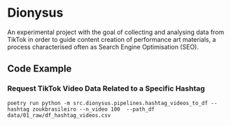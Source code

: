# Dionysus
An experimental project with the goal of collecting and analysing data from TikTok in order to guide content creation of performance art materials, a process characterised often as Search Engine Optimisation (SEO).

## Code Example

### Request TikTok Video Data Related to a Specific Hashtag

```console
poetry run python -m src.dionysus.pipelines.hashtag_videos_to_df --hashtag zoukbrasileiro --n_video 100  --path_df data/01_raw/df_hashtag_videos.csv
```
